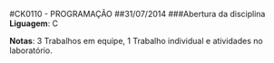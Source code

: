 #CK0110 - PROGRAMAÇÃO
##31/07/2014
###Abertura da disciplina
**Liguagem**: C

**Notas**: 3 Trabalhos em equipe, 1 Trabalho individual e atividades no laboratório.
